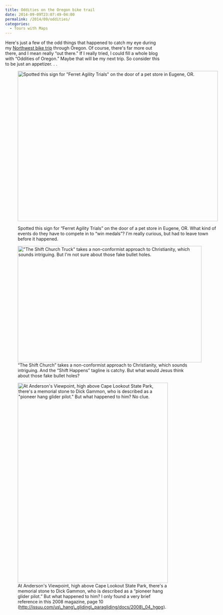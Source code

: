 ```yaml
---
title: Oddities on the Oregon bike trail
date: 2014-09-09T23:07:49-04:00
permalink: /2014/09/oddities/
categories:
  - Tours with Maps
---
```

Here's just a few of the odd things that happened to catch my eye during my <a title="Follow my Portland-Oregon Coast loop 2014" href="http://jackbikes.org/2014/09/portland-oregon-loop-2014/" target="_blank">Northwest bike trip</a> through Oregon. Of course, there's far more out there, and I mean really &#8220;out there.&#8221; If I really tried, I could fill a whole blog with &#8220;Oddities of Oregon.&#8221; Maybe that will be my next trip. So consider this to be just an appetizer. . .<figure id="attachment_119" aria-describedby="caption-attachment-119" style="width: 640px" class="wp-caption aligncenter">

[<img class="size-full wp-image-119" src="http://jackbikes.org/wp-content/uploads/2014/09/FerretAgilityTrials.jpg" alt="Spotted this sign for &quot;Ferret Agility Trials&quot; on the door of a pet store in Eugene, OR." width="640" height="480" srcset="https://jackbikes.org/wp-content/uploads/2014/09/FerretAgilityTrials.jpg 640w, https://jackbikes.org/wp-content/uploads/2014/09/FerretAgilityTrials-300x225.jpg 300w" sizes="(max-width: 640px) 100vw, 640px" />](http://jackbikes.org/wp-content/uploads/2014/09/FerretAgilityTrials.jpg)<figcaption id="caption-attachment-119" class="wp-caption-text">Spotted this sign for &#8220;Ferret Agility Trials&#8221; on the door of a pet store in Eugene, OR. What kind of events do they have to compete in to &#8220;win medals&#8221;? I'm really curious, but had to leave town before it happened.</figcaption></figure> <figure id="attachment_120" aria-describedby="caption-attachment-120" style="width: 588px" class="wp-caption aligncenter">[<img class="size-full wp-image-120" src="http://jackbikes.org/wp-content/uploads/2014/09/TheShiftChurchTruck.jpg" alt="&quot;The Shift Church Truck&quot; takes a non-conformist approach to Christianity, which sounds intriguing. But I'm not sure about those fake bullet holes." width="588" height="372" srcset="https://jackbikes.org/wp-content/uploads/2014/09/TheShiftChurchTruck.jpg 588w, https://jackbikes.org/wp-content/uploads/2014/09/TheShiftChurchTruck-300x189.jpg 300w" sizes="(max-width: 588px) 100vw, 588px" />](http://jackbikes.org/wp-content/uploads/2014/09/TheShiftChurchTruck.jpg)<figcaption id="caption-attachment-120" class="wp-caption-text">&#8220;The Shift Church&#8221; takes a non-conformist approach to Christianity, which sounds intriguing. And the &#8220;Shift Happens&#8221; tagline is catchy. But what would Jesus think about those fake bullet holes?</figcaption></figure> <figure id="attachment_121" aria-describedby="caption-attachment-121" style="width: 480px" class="wp-caption aligncenter">[<img class="wp-image-121 size-full" src="http://jackbikes.org/wp-content/uploads/2014/09/GammonLaunch.jpg" alt="At Anderson's Viewpoint, high above Cape Lookout State Park, there's a memorial stone to Dick Gammon, who is described as a &quot;pioneer hang glider pilot.&quot; But what happened to him? No clue." width="480" height="640" srcset="https://jackbikes.org/wp-content/uploads/2014/09/GammonLaunch.jpg 480w, https://jackbikes.org/wp-content/uploads/2014/09/GammonLaunch-225x300.jpg 225w" sizes="(max-width: 480px) 100vw, 480px" />](http://jackbikes.org/wp-content/uploads/2014/09/GammonLaunch.jpg)<figcaption id="caption-attachment-121" class="wp-caption-text">At Anderson's Viewpoint, high above Cape Lookout State Park, there's a memorial stone to Dick Gammon, who is described as a &#8220;pioneer hang glider pilot.&#8221; But what happened to him? I only found a very brief reference in this 2008 magazine, page 10 (http://issuu.com/us\_hang\_gliding\_paragliding/docs/2008\_04_hgpg). </figcaption></figure>
